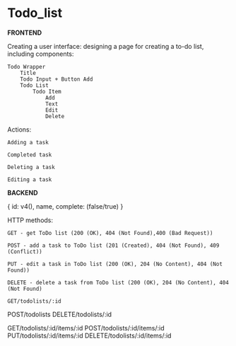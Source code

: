 # Todo_list

**FRONTEND**

Creating a user interface: designing a page for creating a to-do list, including components:

	Todo Wrapper
		Title
		Todo Input + Button Add
		Todo List
			Todo Item
				Add
				Text
				Edit
				Delete
				

Actions:

	Adding a task

	Сompleted task

	Deleting a task

	Editing a task



**BACKEND**

{
	id: v4(),
	name,
	complete: (false/true)
}

HTTP methods:

	GET - get ToDo list (200 (OK), 404 (Not Found),400 (Bad Request))

	POST - add a task to ToDo list (201 (Created), 404 (Not Found), 409 (Conflict))

	PUT - edit a task in ToDo list (200 (OK), 204 (No Content), 404 (Not Found))

	DELETE - delete a task from ToDo list (200 (OK), 204 (No Content), 404 (Not Found)
	
	GET/todolists/:id 
	
	
POST/todolists
DELETE/todolists/:id 

GET/todolists/:id/items/:id
POST/todolists/:id/items/:id
PUT/todolists/:id/items/:id
DELETE/todolists/:id/items/:id

	
